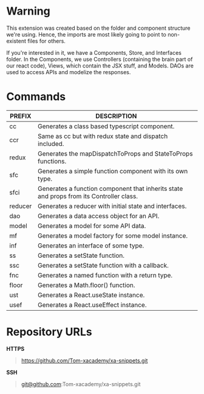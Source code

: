 # Warning

This extension was created based on the folder and component structure we're using.
Hence, the imports are most likely going to point to non-existent files for others.

If you're interested in it, we have a Components, Store, and Interfaces folder.
In the Components, we use Controllers (containing the brain part of our react code), Views,
which contain the JSX stuff, and Models. DAOs are used to access APIs and modelize the responses.

# Commands

|PREFIX          |DESCRIPTION                                                  |
|----------------|-------------------------------------------------------------|
|cc				 |Generates a class based typescript component.                |
|ccr             |Same as cc but with redux state and dispatch included.       |
|redux           |Generates the mapDispatchToProps and StateToProps functions. |
|sfc             |Generates a simple function component with its own type.     |
|sfci            |Generates a function component that inherits state and props from its Controller class. |
|reducer         |Generates a reducer with initial state and interfaces.       |
|dao             |Generates a data access object for an API. 				   |
|model           |Generates a model for some API data.						   |
|mf              |Generates a model factory for some model instance.		   |
|inf             |Generates an interface of some type.						   |
|ss              |Generates a setState function.						       |
|ssc             |Generates a setState function with a callback.			   |
|fnc             |Generates a named function with a return type.			   |
|floor           |Generates a Math.floor() function.            			   |
|ust             |Generates a React.useState instance.            			   |
|usef            |Generates a React.useEffect instance.            			   |

# Repository URLs

**HTTPS**

> https://github.com/Tom-xacademy/xa-snippets.git

**SSH**

> git@github.com:Tom-xacademy/xa-snippets.git
